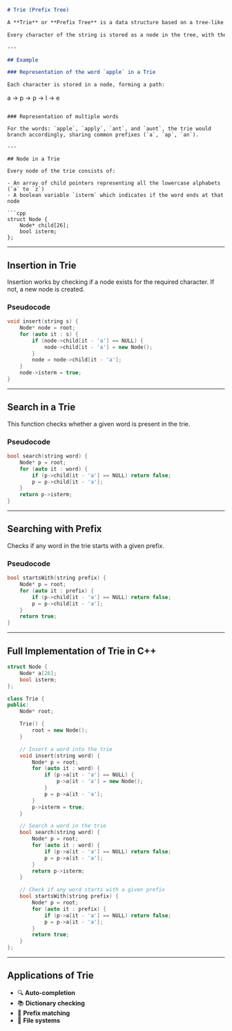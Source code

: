 



```md
# Trie (Prefix Tree)

A **Trie** or **Prefix Tree** is a data structure based on a tree-like structure. It is used for efficient storage and retrieval of strings. The name "trie" is derived from the word "retrieval", pronounced as “try”.

Every character of the string is stored as a node in the tree, with the path from the root to the leaf representing the complete string.

---

## Example

### Representation of the word `apple` in a Trie

Each character is stored in a node, forming a path:

```
a → p → p → l → e
```

### Representation of multiple words

For the words: `apple`, `apply`, `ant`, and `aunt`, the trie would branch accordingly, sharing common prefixes (`a`, `ap`, `an`).

---

## Node in a Trie

Every node of the trie consists of:

- An array of child pointers representing all the lowercase alphabets (`a` to `z`)
- A boolean variable `isterm` which indicates if the word ends at that node

```cpp
struct Node {
    Node* child[26];
    bool isterm;
};
```

---

## Insertion in Trie

Insertion works by checking if a node exists for the required character. If not, a new node is created.

### Pseudocode

```cpp
void insert(string s) {
    Node* node = root;
    for (auto it : s) {
        if (node->child[it - 'a'] == NULL) {
            node->child[it - 'a'] = new Node();
        }
        node = node->child[it - 'a'];
    }
    node->isterm = true;
}
```

---

## Search in a Trie

This function checks whether a given word is present in the trie.

### Pseudocode

```cpp
bool search(string word) {
    Node* p = root;
    for (auto it : word) {
        if (p->child[it - 'a'] == NULL) return false;
        p = p->child[it - 'a'];
    }
    return p->isterm;
}
```

---

## Searching with Prefix

Checks if any word in the trie starts with a given prefix.

### Pseudocode

```cpp
bool startsWith(string prefix) {
    Node* p = root;
    for (auto it : prefix) {
        if (p->child[it - 'a'] == NULL) return false;
        p = p->child[it - 'a'];
    }
    return true;
}
```

---

## Full Implementation of Trie in C++

```cpp
struct Node {
    Node* a[26];
    bool isterm;
};

class Trie {
public:
    Node* root;

    Trie() {
        root = new Node();
    }

    // Insert a word into the trie
    void insert(string word) {
        Node* p = root;
        for (auto it : word) {
            if (p->a[it - 'a'] == NULL) {
                p->a[it - 'a'] = new Node();
            }
            p = p->a[it - 'a'];
        }
        p->isterm = true;
    }

    // Search a word in the trie
    bool search(string word) {
        Node* p = root;
        for (auto it : word) {
            if (p->a[it - 'a'] == NULL) return false;
            p = p->a[it - 'a'];
        }
        return p->isterm;
    }

    // Check if any word starts with a given prefix
    bool startsWith(string prefix) {
        Node* p = root;
        for (auto it : prefix) {
            if (p->a[it - 'a'] == NULL) return false;
            p = p->a[it - 'a'];
        }
        return true;
    }
};
```

---

## Applications of Trie

- 🔍 **Auto-completion**
- 📚 **Dictionary checking**
- 🔗 **Prefix matching**
- 📁 **File systems**
```
